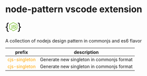 # node-pattern vscode extension

<img src="resources/icon.png" width="50" /> <br>

A collection of nodejs design pattern in commonjs and es6 flavor


<table>
<thead></thead>
<tr>
<th>prefix</th>
<th>description</th>
</tr>
<tbody>
<tr>
<td>
<span style="color:orange">cjs-singleton</span>
</td>
<td>
Generate new singleton in commonjs format
</td>
</tr>
<tr>
<td>
<span style="color:orange">cjs-singleton</span>
</td>
<td>
Generate new singleton in commonjs format
</td>
</tr>
</tbody>
</table>
